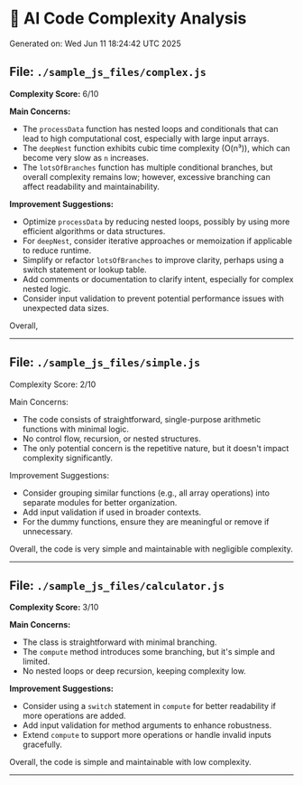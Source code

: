 # 🤖 AI Code Complexity Analysis

Generated on: Wed Jun 11 18:24:42 UTC 2025

## File: `./sample_js_files/complex.js`

**Complexity Score:** 6/10

**Main Concerns:**
- The `processData` function has nested loops and conditionals that can lead to high computational cost, especially with large input arrays.
- The `deepNest` function exhibits cubic time complexity (O(n³)), which can become very slow as `n` increases.
- The `lotsOfBranches` function has multiple conditional branches, but overall complexity remains low; however, excessive branching can affect readability and maintainability.

**Improvement Suggestions:**
- Optimize `processData` by reducing nested loops, possibly by using more efficient algorithms or data structures.
- For `deepNest`, consider iterative approaches or memoization if applicable to reduce runtime.
- Simplify or refactor `lotsOfBranches` to improve clarity, perhaps using a switch statement or lookup table.
- Add comments or documentation to clarify intent, especially for complex nested logic.
- Consider input validation to prevent potential performance issues with unexpected data sizes.

Overall,

---

## File: `./sample_js_files/simple.js`

Complexity Score: 2/10

Main Concerns:
- The code consists of straightforward, single-purpose arithmetic functions with minimal logic.
- No control flow, recursion, or nested structures.
- The only potential concern is the repetitive nature, but it doesn't impact complexity significantly.

Improvement Suggestions:
- Consider grouping similar functions (e.g., all array operations) into separate modules for better organization.
- Add input validation if used in broader contexts.
- For the dummy functions, ensure they are meaningful or remove if unnecessary.

Overall, the code is very simple and maintainable with negligible complexity.

---

## File: `./sample_js_files/calculator.js`

**Complexity Score:** 3/10

**Main Concerns:**
- The class is straightforward with minimal branching.
- The `compute` method introduces some branching, but it's simple and limited.
- No nested loops or deep recursion, keeping complexity low.

**Improvement Suggestions:**
- Consider using a `switch` statement in `compute` for better readability if more operations are added.
- Add input validation for method arguments to enhance robustness.
- Extend `compute` to support more operations or handle invalid inputs gracefully.

Overall, the code is simple and maintainable with low complexity.

---

